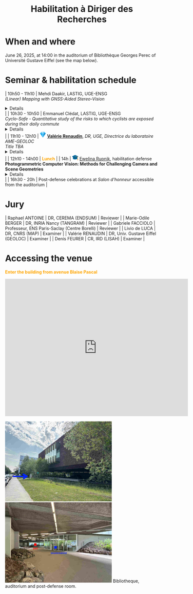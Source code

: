 

<h1 style="text-align: center;"> <b>Habilitation à Diriger des Recherches</b> </h1>


# When and where
June 26, 2025, at 14:00 in the auditorium of Bibliothèque Georges Perec of Université Gustave Eiffel (see the map below).

# Seminar & habilitation schedule

| 10h50 - 11h10 | Mehdi Daakir, LASTIG, UGE-ENSG <br><em> (Linear) Mapping with GNSS-Aided Stereo-Vision </em> <br><details> TBA </details> |
| 10h30 - 10h50 | Emmanuel Clédat, LASTIG, UGE-ENSG <br><em> Cyclo-Safe - Quantitative study of the risks to which cyclists are exposed during their daily commute </em> <br><details> TBA </details> |
| 11h10 - 12h10 | <img src="/img/diamond.png"  width="20"> [**Valérie Renaudin**](https://pagespro.univ-gustave-eiffel.fr/valerie-renaudin), *DR, UGE, Directrice du laboratoire AME-GEOLOC* <br><em>Title TBA</em> <br><details>TBA</details> |
| 12h10 - 14h00 | <span style="color:orange"> <b>Lunch</b> </span> |
| 14h | <img src="/img/grad.png"  width="20"> [Ewelina Rupnik](https://erupnik.github.io), habilitation defense<br> <b>Photogrammetric Computer Vision: Methods for Challenging Camera and Scene Geometries</b> <br><details>  This habilitation manuscript addresses some of the challenges in Photogrammetric Computer Vision - where speed, automation, or precision still fall short in demanding 3D reconstruction scenarios. I focus on three key areas: improving camera pose estimation, enhancing stereo matching and depth map quality, and modeling complex reflectance using neural representations. Throughout the manuscript, I combine rigorous geometry and uncertainty modeling with insights from deep learning, showing how these approaches can work together rather than in opposition. The proposed methods are tested across diverse cases - from satellite and aerial imagery to time-series data and terrestrial acquisitions. They are designed to be both robust and computationally efficient, especially in scenes with many images, poor texture, non-Lambertian surfaces, or long temporal gaps. </details>  |
| 16h30 - 20h | Post-defense celebrations at *Salon d'honneur* accessible from the auditorium |

# Jury

| Raphael ANTOINE | DR, CEREMA (ENDSUM) | Reviewer |
| Marie-Odile BERGER | DR, INRIA Nancy (TANGRAM) | Reviewer |
| Gabriele FACCIOLO | Professeur, ENS Paris-Saclay (Centre Borelli) | Reviewer |
| Livio de LUCA | DR, CNRS (MAP) | Examiner |
| Valérie RENAUDIN | DR, Univ. Gustave Eiffel (GEOLOC) | Examiner |
| Denis FEURER | CR, IRD (LISAH) | Examiner |



# Accessing the venue
<span style="color:orange"> <b>Enter the building from avenue Blaise Pascal</b> </span>
<iframe src="https://www.google.com/maps/embed?pb=!1m14!1m12!1m3!1d1431.8052874623168!2d2.590771663398484!3d48.840236967898186!2m3!1f0!2f0!3f0!3m2!1i1024!2i768!4f13.1!5e0!3m2!1sfr!2sfr!4v1749734842848!5m2!1sfr!2sfr" width="600" height="450" style="border:0;" allowfullscreen="" loading="lazy" referrerpolicy="no-referrer-when-downgrade"></iframe>


<img src="/img/bibliotheque_gperec.jpg"  width="350"> <img src="/img/salles.jpg"  width="350">
Bibliotheque, auditorium and post-defense room.

